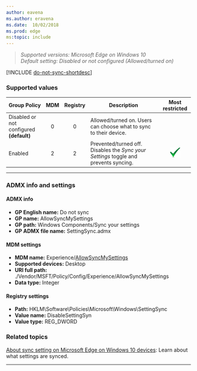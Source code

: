 ```yaml
---
author: eavena
ms.author: eravena
ms.date:  10/02/2018
ms.prod: edge
ms:topic: include
---
```


<!-- ## Do not sync -->
>*Supported versions: Microsoft Edge on Windows 10*<br>
>*Default setting:  Disabled or not configured (Allowed/turned on)*

[!INCLUDE [do-not-sync-shortdesc](../shortdesc/do-not-sync-shortdesc.md)]

### Supported values

|Group Policy  |MDM |Registry |Description |Most restricted |
|---|:---:|:---:|---|:---:|
|Disabled or not configured<br>**(default)** |0 |0 |Allowed/turned on. Users can choose what to sync to their device. | |
|Enabled |2 |2 |Prevented/turned off. Disables the _Sync your Settings_ toggle and prevents syncing. |![Most restricted value](../images/check-gn.png) |
---

### ADMX info and settings
#### ADMX info
- **GP English name:** Do not sync
- **GP name:** AllowSyncMySettings
- **GP path:** Windows Components/Sync your settings
- **GP ADMX file name:** SettingSync.admx

#### MDM settings
- **MDM name:** Experience/[AllowSyncMySettings](https://docs.microsoft.com/windows/client-management/mdm/policy-csp-experience#experience-allowsyncmysettings)
- **Supported devices:** Desktop
- **URI full path:** ./Vendor/MSFT/Policy/Config/Experience/AllowSyncMySettings
- **Data type:** Integer

#### Registry settings
- **Path:** HKLM\Software\Policies\Microsoft\Windows\SettingSync
- **Value name:** DisableSettingSyn
- **Value type:** REG_DWORD

### Related topics
[About sync setting on Microsoft Edge on Windows 10 devices](https://windows.microsoft.com/windows-10/about-sync-settings-on-windows-10-devices): Learn about what settings are synced.


<hr>
